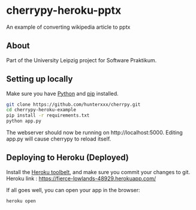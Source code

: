 # cherrypy-heroku-pptx

An example of converting wikipedia article to pptx

## About

Part of the University Leipzig project for Software Praktikum.

## Setting up locally

Make sure you have [Python](https://www.python.org/) and [pip](https://pip.pypa.io/en/stable/installing/) installed.

```bash
git clone https://github.com/hunterxxx/cherrpy.git
cd cherrypy-heroku-example
pip install -r requirements.txt
python app.py
```

The webserver should now be running on http://localhost:5000. Editing app.py will cause cherrypy to reload itself.

## Deploying to Heroku (Deployed)

Install the [Heroku toolbelt](https://toolbelt.heroku.com/), and make sure you commit your changes to git.
Heroku link : https://fierce-lowlands-48929.herokuapp.com/


If all goes well, you can open your app in the browser:

```bash
heroku open
```

